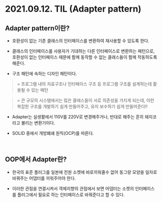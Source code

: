 # 2021.09.12. TIL (Adapter pattern)

## Adapter pattern이란?

* 호환성이 없는 기존 클래스의 인터페이스를 변환하여 재사용할 수 있도록 한다.

* 클래스의 인터페이스를 사용자가 기대하는 다른 인터페이스로 변환하는 패턴으로, 호환성이 없는 인터페이스 때문에 함께 동작할 수 없는 클래스들이 함께 작동하도록 해준다.

* 구조 패턴에 속하는 디자인 패턴이다.

> = 프로그램 내의 자료구조나 인터페이스 구조 등 프로그램 구조를 설계하는데 활용될 수 있는 패턴

> = 큰 규모의 시스템에서는 많은 클래스들이 서로 의존성을 가지게 되는데, 이런 복잡한 구조를 개발하기 쉽게 만들어주고, 유지 보수하기 쉽게 만들어준다!!


* Adapter는 실생활에서 110V를 220V로 변경해주거나, 반대로 해주는 흔히 돼지코라고 불리는 변환기이다.

* SOLID 중에서 개방폐쇄 원칙(OCP)를 따른다.


<br>


## OOP에서 Adapter란?

* 한국의 표준 플러그를 일본에 전원 소켓에 바로끼워줄수 없어 동그랑 모양을 일자로 바꿔주는 어댑터를 끼워주어야 한다.

* 이러한 관점을 연결시켜서 객체지향의 관점에서 보면 어댑터는 소켓의 인터페이스를 플러그에서 필요로 하는 인터페이스로 바꿔준다고 할 수 있다.
